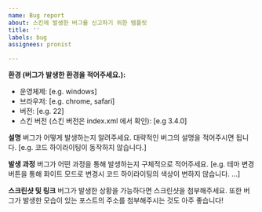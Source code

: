 ```yaml
---
name: Bug report
about: 스킨에 발생한 버그를 신고하기 위한 템플릿
title: ''
labels: bug
assignees: pronist

---
```


**환경 (버그가 발생한 환경을 적어주세요.):**

- 운영체제: [e.g. windows]
- 브라우저: [e.g. chrome, safari]
- 버전: [e.g. 22]
- 스킨 버전 (스킨 버전은 index.xml 에서 확인): [e.g 3.4.0]

**설명**
버그가 어떻게 발생하는지 알려주세요. 대략적인 버그의 설명을 적어주시면 됩니다.
[e.g. 코드 하이라이팅이 동작하지 않습니다.]

**발생 과정**
버그가 어떤 과정을 통해 발생하는지 구체적으로 적어주세요.
[e.g. 테마 변경 버튼을 통해 화이트 모드로 변경시 코드 하이라이팅의 색상이 변하지 않습니다. ...]

**스크린샷 및 링크**
버그가 발생한 상황을 가능하다면 스크린샷을 첨부해주세요. 또한 버그가 발생한 모습이 있는 포스트의 주소를 첨부해주시는 것도 아주 좋습니다!
